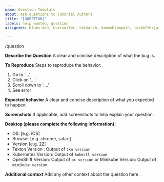 ```yaml
---
name: Question Template
about: Ask questions to Tutorial Authors
title: "[QUESTION]"
labels: help wanted, question
assignees: blues-man, burrsutter, hatmarch, kameshsampath, lordofthejars, sebastienblanc

---
```


/question 

**Describe the Question**
A clear and concise description of what the bug is.

**To Reproduce**
Steps to reproduce the behavior:
1. Go to '...'
2. Click on '....'
3. Scroll down to '....'
4. See error

**Expected behavior**
A clear and concise description of what you expected to happen.

**Screenshots**
If applicable, add screenshots to help explain your question.

**Desktop (please complete the following information):**
 - OS: [e.g. iOS]
 - Browser [e.g. chrome, safari]
 - Version [e.g. 22]
 - Tekton Version :  Output of  `tkn version`
 - Kubernetes Version: Output of `kubectl version`
 - OpenShift Version: Output of `oc version` or Minikube Version: Output of `minikube version`

**Additional context**
Add any other context about the question here.
